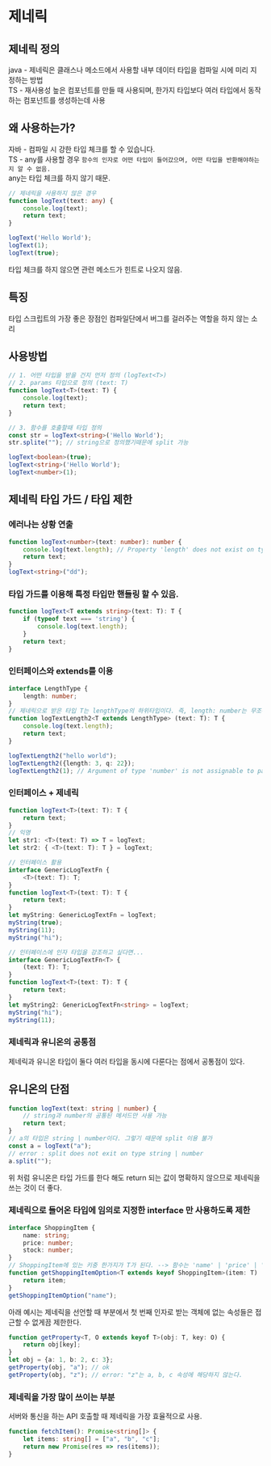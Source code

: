 # 제네릭

## 제네릭 정의
java - 제네릭은 클래스나 메소드에서 사용할 내부 데이터 타입을 컴파일 시에 미리 지정하는 방법  
TS - 재사용성 높은 컴포넌트를 만들 때 사용되며, 한가지 타입보다 여러 타입에서 동작하는 컴포넌트를 생성하는데 사용  

## 왜 사용하는가? 
자바 - 컴파일 시 강한 타입 체크를 할 수 있습니다.   
TS - any를 사용할 경우 `함수의 인자로 어떤 타입이 들어갔으며, 어떤 타입을 반환해야하는지 알 수 없음.`  
any는 타입 체크를 하지 않기 때문.
```typescript
// 제네릭을 사용하지 않은 경우
function logText(text: any) {
    console.log(text);
    return text;
}

logText('Hello World');
logText(1);
logText(true);
```
타입 체크를 하지 않으면 관련 메소드가 힌트로 나오지 않음.

## 특징 
타입 스크립트의 가장 좋은 장점인 컴파일단에서 버그를 걸러주는 역할을 하지 않는 소리 

## 사용방법 
```typescript
// 1. 어떤 타입을 받을 건지 먼저 정의 (logText<T>)
// 2. params 타입으로 정의 (text: T)
function logText<T>(text: T) {
    console.log(text);
    return text;
}

// 3. 함수를 호출할때 타입 정의 
const str = logText<string>('Hello World');
str.splite(""); // string으로 정의했기때문에 split 가능 

logText<boolean>(true); 
logText<string>('Hello World');
logText<number>(1);
```

## 제네릭 타입 가드 / 타입 제한
### 에러나는 상황 연출 
```typescript
function logText<number>(text: number): number {
    console.log(text.length); // Property 'length' does not exist on type 'T'.ts
    return text;
}
logText<string>("dd");
```
### 타입 가드를 이용해 특정 타입만 핸들링 할 수 있음.
```typescript
function logText<T extends string>(text: T): T {
    if (typeof text === 'string') {
        console.log(text.length);
    }
    return text;
}
```
### 인터페이스와 extends를 이용
```typescript
interface LengthType {
    length: number;
}
// 제네릭으로 받은 타입 T는 lengthType의 하위타입이다. 즉, length: number는 무조건 포함됨
function logTextLength2<T extends LengthType> (text: T): T {
    console.log(text.length);
    return text;
}

logTextLength2("hello world");
logTextLength2({length: 3, q: 22});
logTextLength2(1); // Argument of type 'number' is not assignable to parameter of type 'LengthType'.
```
### 인터페이스 + 제네릭 
```typescript
function logText<T>(text: T): T {
    return text;
}
// 익명 
let str1: <T>(text: T) => T = logText;
let str2: { <T>(text: T): T } = logText;

// 인터페이스 활용
interface GenericLogTextFn {
    <T>(text: T): T;
}
function logText<T>(text: T): T {
    return text;
}
let myString: GenericLogTextFn = logText;
myString(true);
myString(11);
myString("hi");

// 인터페이스에 인자 타입을 강조하고 싶다면... 
interface GenericLogTextFn<T> {
    (text: T): T;
}
function logText<T>(text: T): T {
    return text;
}
let myString2: GenericLogTextFn<string> = logText;
myString("hi");
myString(11);
```
### 제네릭과 유니온의 공통점 
제네릭과 유니온 타입이 둘다 여러 타입을 동시에 다룬다는 점에서 공통점이 있다. 

## 유니온의 단점 
```typescript
function logText(text: string | number) {
    // string과 number의 공통된 메서드만 사용 가능 
    return text;
}
// a의 타입은 string | number이다. 그렇기 때문에 split 이용 불가 
const a = logText("a");
// error : split does not exit on type string | number
a.split("");
```
위 처럼 유니온은 타입 가드를 한다 해도 return 되는 값이 명확하지 않으므로 제네릭을 쓰는 것이 더 좋다. 

### 제네릭으로 들어온 타입에 임의로 지정한 interface 만 사용하도록 제한 
```typescript
interface ShoppingItem {
    name: string;
    price: number;
    stock: number;
}
// ShoppingItem에 있는 키중 한가지가 T가 된다. --> 함수는 'name' | 'price' | 'stock' 만 쓸수 있다. 
function getShoppingItemOption<T extends keyof ShoppingItem>(item: T) : T {
    return item;
}
getShoppingItemOption("name");
```
아래 예시는 제네릭을 선언할 때 <O extends keyof T> 부분에서 첫 번째 인자로 받는 객체에 없는 속성들은 접근할 수 없게끔 제한한다. 
```typescript
function getProperty<T, O extends keyof T>(obj: T, key: O) {
    return obj[key];
}
let obj = {a: 1, b: 2, c: 3};
getProperty(obj, "a"); // ok
getProperty(obj, "z"); // error: "z"는 a, b, c 속성에 해당하지 않는다. 
```

### 제네릭을 가장 많이 쓰이는 부분 
서버와 통신을 하는 API 호출할 때 제네릭을 가장 효율적으로 사용.
```typescript
function fetchItem(): Promise<string[]> {
    let items: string[] = ["a", "b", "c"];
    return new Promise(res => res(items));
}
```